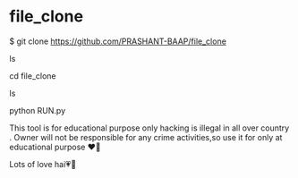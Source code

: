 # file_clone

$ git clone 
https://github.com/PRASHANT-BAAP/file_clone

ls

cd file_clone

ls

python RUN.py



This tool is for educational purpose only hacking is illegal in all over country . Owner will not be responsible for any crime activities,so use it for only at educational purpose ❤️💐

Lots of love hai💗👤

